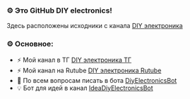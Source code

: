 ### ⚙️ Это GitHub DIY electronics!
Здесь расположены исходники с канала [DIY электроника](https://t.me/DIYelectronics23)
### ⚙️ Основное:
- ⚡ Мой канал в ТГ [DIY электроника ТГ](https://t.me/DIYelectronics23)
- ⚡ Мой канал на Rutube [DIY электроника Rutube](https://rutube.ru/channel/46650767)
- 💬 По всем вопросам писать в бота [DiyElectronicsBot](https://t.me/DiyElectronics_Bot)
- 💡 Бот для идей в канал [IdeaDiyElectronicsBot](https://t.me/Idea_diy_electronics_bot)

<!--
Мой ТГ: https://t.me/DIYelectronics23
Rutube: https://rutube.ru/channel/46650767
Телеграм-бот: https://t.me/DiyElectronics_Bot
--!>
